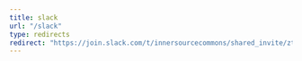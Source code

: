 ```yaml
---
title: slack
url: "/slack"
type: redirects
redirect: "https://join.slack.com/t/innersourcecommons/shared_invite/zt-277nb21f5-nnwqJU7gPWTG7KE~uGFt_w"
---
```

